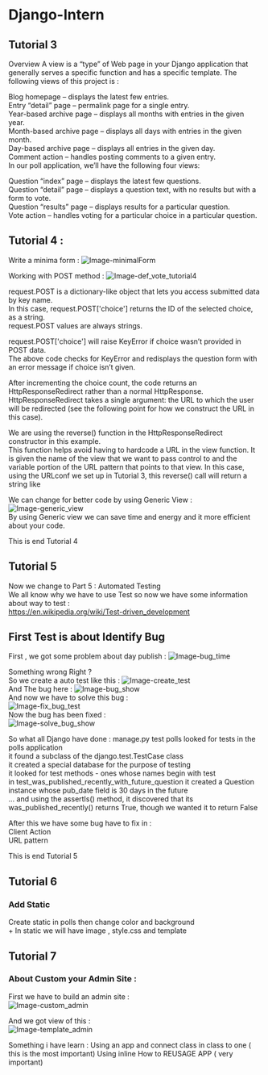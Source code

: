 # Django-Intern

## Tutorial 3
Overview
A view is a “type” of Web page in your Django application that generally serves a specific function and has a specific template. The following views of this project is :

Blog homepage – displays the latest few entries. <br>
Entry “detail” page – permalink page for a single entry. <br>
Year-based archive page – displays all months with entries in the given year.<br>
Month-based archive page – displays all days with entries in the given month.<br>
Day-based archive page – displays all entries in the given day.<br>
Comment action – handles posting comments to a given entry.<br>
In our poll application, we’ll have the following four views:<br>

Question “index” page – displays the latest few questions.<br>
Question “detail” page – displays a question text, with no results but with a form to vote.<br>
Question “results” page – displays results for a particular question.<br>
Vote action – handles voting for a particular choice in a particular question.<br>

## Tutorial 4 : 

Write a minima form : 
![Image-minimalForm](image/minimal_form.PNG)

Working with POST method : 
![Image-def_vote_tutorial4](image/def_vote_tutorial4.PNG)

request.POST is a dictionary-like object that lets you access submitted data by key name. <br>
In this case, request.POST['choice'] returns the ID of the selected choice, as a string. <br>
request.POST values are always strings. <br>


request.POST['choice'] will raise KeyError if choice wasn’t provided in POST data. <br>
The above code checks for KeyError and redisplays the question form with an error message if choice isn’t given. <br>

After incrementing the choice count, the code returns an HttpResponseRedirect rather than a normal HttpResponse. HttpResponseRedirect takes a single argument: the URL to which the user will be redirected (see the following point for how we construct the URL in this case). 


We are using the reverse() function in the HttpResponseRedirect constructor in this example. <br>
This function helps avoid having to hardcode a URL in the view function. It is given the name of the view that we want to pass control to and the variable portion of the URL pattern that points to that view. In this case, using the URLconf we set up in Tutorial 3, this reverse() call will return a string like

We can change for better code by using Generic View : <br> 
![Image-generic_view](image/generic_view_code.PNG) <br> 
By using Generic view we can save time and energy and it more efficient about your code. 

This is end Tutorial 4 

## Tutorial 5
Now we change to Part 5 : Automated Testing  <br>
We all know why we have to use Test so now we have some information about way to test :<br>
https://en.wikipedia.org/wiki/Test-driven_development <br>

## First Test is about Identify Bug
First , we got some problem about day publish : 
![Image-bug_time](image/bug_time_Tutorial_5.PNG) <br> 

Something wrong Right ? <br>
So we create a auto test like this : 
![Image-create_test](image/create_test.PNG) <br> 
And The bug here : 
![Image-bug_show](image/bug_show.PNG) <br> 
And now we have to solve this bug : <br>
![Image-fix_bug_test](image/fix_bug_test.PNG) <br> 
Now the bug has been fixed : <br>
![Image-solve_bug_show](image/solve_bug_show.PNG) <br> 

So what all Django have done : 
    manage.py test polls looked for tests in the polls application <br>
    it found a subclass of the django.test.TestCase class <br>
    it created a special database for the purpose of testing <br>
    it looked for test methods - ones whose names begin with test <br>
    in test_was_published_recently_with_future_question it created a Question instance whose pub_date field is 30 days in the future <br>
    … and using the assertIs() method, it discovered that its was_published_recently() returns True, though we wanted it to return False <br>

After this we have some bug have to fix in : <br>
    Client Action <br>
    URL pattern <br>

This is end Tutorial 5 

## Tutorial 6
### Add Static 
Create static in polls then change color and background  <br>
    + In static we will have image , style.css and template

## Tutorial 7 
### About Custom your Admin Site : 

First we have to build an admin site : <br>
![Image-custom_admin](image/custom_admin.PNG) <br> 

And we got view of this : <br>
![Image-template_admin](image/template_admin.PNG) <br> 

Something i have learn : 
    Using an app and connect class in class to one ( this is the most important)
    Using inline
    How to REUSAGE APP ( very important)